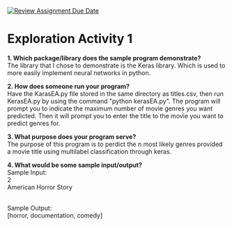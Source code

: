 [![Review Assignment Due Date](https://classroom.github.com/assets/deadline-readme-button-24ddc0f5d75046c5622901739e7c5dd533143b0c8e959d652212380cedb1ea36.svg)](https://classroom.github.com/a/FJiO-WNb)
# Exploration Activity 1

**1. Which package/library does the sample program demonstrate?**
<br>
The library that I chose to demonstrate is the Keras library. Which is used to more easily implement neural networks in python.

**2. How does someone run your program?**
<br>
Have the KarasEA.py file stored in the same directory as titles.csv, then run KerasEA.py by using the command "python kerasEA.py". The program will prompt you to indicate the maximum number of movie genres you want predicted. Then it will prompt you to enter the title to the movie you want to predict genres for. 

**3. What purpose does your program serve?**
<br>
The purpose of this program is to perdict the n most likely genres provided a movie title using multilabel classification through keras.

**4. What would be some sample input/output?**
<br>
Sample Input:
<br>
2
<br>
American Horror Story
<br><br>

Sample Output:
<br>
[horror, documentation, comedy]
